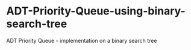 # ADT-Priority-Queue-using-binary-search-tree
ADT Priority Queue - implementation on a binary search tree
